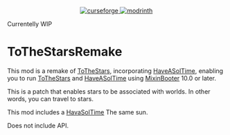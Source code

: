 <p align="center">
  <a href="https://www.curseforge.com/minecraft/mc-mods/tothestarsremake">
    <img alt="curseforge" src="https://cdn.jsdelivr.net/npm/@intergrav/devins-badges@3/assets/compact/available/curseforge_vector.svg">
  </a>
  <a href="https://modrinth.com/mod/tothestarsremake">
    <img alt="modrinth" src="https://cdn.jsdelivr.net/npm/@intergrav/devins-badges@3/assets/compact/available/modrinth_vector.svg">
  </a>
</p>
Currentelly WIP

ToTheStarsRemake
============

This mod is a remake of [ToTheStars](https://www.curseforge.com/minecraft/mc-mods/tothestars), incorporating [HaveASolTime](https://www.curseforge.com/minecraft/mc-mods/haveasoltime), enabling you to run [ToTheStars](https://www.curseforge.com/minecraft/mc-mods/tothestars) and [HaveASolTime](https://www.curseforge.com/minecraft/mc-mods/haveasoltime) using [MixinBooter](https://www.curseforge.com/minecraft/mc-mods/mixin-booter) 10.0 or later.

This is a patch that enables stars to be associated with worlds. In other words, you can travel to stars. 

This mod includes a [HavaSolTime](https://www.curseforge.com/minecraft/mc-mods/haveasoltime) The same sun.

Does not include API.
